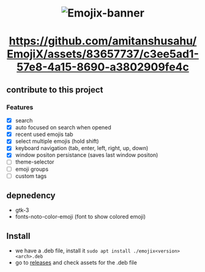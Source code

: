 <h1 align = "center"> 
  
![Emojix-banner](https://github.com/amitanshusahu/EmojiX/assets/83657737/df66cde1-b1ca-41b7-90e4-6d2018345154)

</h1>

<h1 align = "center"> 

https://github.com/amitanshusahu/EmojiX/assets/83657737/c3ee5ad1-57e8-4a15-8690-a3802909fe4c

</h1>

## contribute to this project
### Features 
  - [x] search
  - [x] auto focused on search when opened
  - [x] recent used emojis tab
  - [x] select multiple emojis (hold shift)
  - [x] keyboard navigation (tab, enter, left, right, up, down)
  - [x] window positon persistance (saves last window positon) 
  - [ ] theme-selector
  - [ ] emoji groups
  - [ ] custom tags

## depnedency
- gtk-3
- fonts-noto-color-emoji (font to show colored emoji)

## Install
-  we have a .deb file, install it `sudo apt install ./emojix<version><arch>.deb`
-  go to [releases](https://github.com/amitanshusahu/EmojiX/releases/) and check assets for the .deb file
